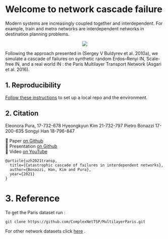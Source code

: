 # Welcome to network cascade failure

Modern systems are  increasingly  coupled  together and interdependent. For example, train and metro networks are interdependent networks in destination planning problems.

<p align="center">
  <img width="auto" height="auto" src="https://github.com/pbonazzi/21-network-cascade-failure/blob/main/notebooks/figure/metro_train.png?style=centerme">
</p>

Following the approach presented in (Sergey V Buldyrev et al. 2010a), we simulate a cascade of failures on synthetic random Erdos–Renyi IN, Scale-free IN, and a real world IN : the Paris Multilayer Transport Network (Asgari et al. 2016). 

## 1. Reproducibility

[Follow these instructions](./docs/01_reproduce_res.md) to set up a local repo and the environment.

## 2. Citation 

Eleonora Pura, 17-732-678
Hyeongkyun Kim 21-732-797
Pietro Bonazzi 17-200-635
Songyi Han 18-796-847

:page_with_curl: Paper [on Github](./docs)    
:pencil: Presentation [on Github](./docs)    
:movie_camera: Video [on YouTube](./docs)   

```
@article{uzh2021transp,
  title={Catastrophic cascade of failures in interdependent networks},
  author={Bonazzi, Han, Kim and Pura},
  year={2021}
}
```

#  3. Reference

To get the Paris dataset run :

```
git clone https://github.com/ComplexNetTSP/MultilayerParis.git
```

For other network datasets click [here](https://icon.colorado.edu/#!/networks) .
